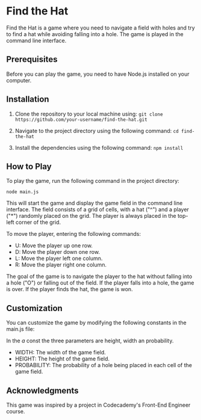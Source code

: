 # Find the Hat

Find the Hat is a game where you need to navigate a field with holes and try to find a hat while avoiding falling into a hole. The game is played in the command line interface.

## Prerequisites

Before you can play the game, you need to have Node.js installed on your computer.

## Installation

1. Clone the repository to your local machine using:
```git clone https://github.com/your-username/find-the-hat.git```

2. Navigate to the project directory using the following command:
```cd find-the-hat```

3. Install the dependencies using the following command:
```npm install```

## How to Play

To play the game, run the following command in the project directory:

```node main.js```

This will start the game and display the game field in the command line interface. The field consists of a grid of cells, with a hat ("^") and a player ("*") randomly placed on the grid. The player is always placed in the top-left corner of the grid.

To move the player, entering the following commands:

- U: Move the player up one row.
- D: Move the player down one row.
- L: Move the player left one column.
- R: Move the player right one column.

The goal of the game is to navigate the player to the hat without falling into a hole ("O") or falling out of the field. If the player falls into a hole, the game is over. If the player finds the hat, the game is won.

## Customization

You can customize the game by modifying the following constants in the main.js file:

In the *a* const the three parameters are height, width an probability.

- WIDTH: The width of the game field.
- HEIGHT: The height of the game field.
- PROBABILITY: The probability of a hole being placed in each cell of the game field.

## Acknowledgments

This game was inspired by a project in Codecademy's Front-End Engineer course.
